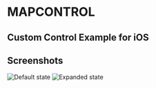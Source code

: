 # MAPCONTROL
## Custom Control Example for iOS 
## Screenshots
![Default state](http://github.com/kompozer/MAPCONTROL_iOS/blob/master/Resources/default.png)
![Expanded state](http://github.com/kompozer/MAPCONTROL_iOS/blob/master/Resources/expanded.png)
